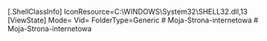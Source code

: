 [.ShellClassInfo]
IconResource=C:\WINDOWS\System32\SHELL32.dll,13
[ViewState]
Mode=
Vid=
FolderType=Generic
#   M o j a - S t r o n a - i n t e r n e t o w a  
 #   M o j a - S t r o n a - i n t e r n e t o w a  
 